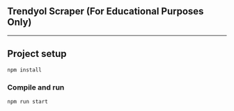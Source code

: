 ## Trendyol Scraper (For Educational Purposes Only)
---

## Project setup

```
npm install
```

### Compile and run

```
npm run start
```
